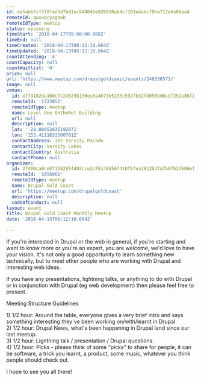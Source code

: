 ```yaml
---
id: ea5abb7cf5f8fad3d7b01ec944046e828830ab4cf101e4abcf8ba712e6a86aa4
remoteId: qwxwqcyxgbwb
remoteIdType: meetup
status: upcoming
timeStart: '2018-04-17T09:00:00.000Z'
timeEnd: null
timeCreated: '2018-04-13T08:12:10.664Z'
timeUpdated: '2018-04-13T08:12:10.664Z'
countAttending: '4'
countCapacity: null
countWaitlist: '0'
price: null
url: 'https://www.meetup.com/drupalgoldcoast/events/248536573/'
image: null
venue:
  id: e7f9102da160c7c24523b136ec6a4673b5233c592fb32fd050bd6cdf252a8bf2
  remoteId: '1723851'
  remoteIdType: meetup
  name: Level One OntheNet Building
  url: null
  description: null
  lat: '-28.08052635192871'
  lon: '153.41116333007812'
  contactAddress: 165 Varsity Parade
  contactCity: Varsity Lakes
  contactCountry: Australia
  contactPhone: null
organizer:
  id: 27400ca0ce0f1582914d92cce2c76148d567410f5fea3912b4fa7b07b24686ef
  remoteId: '1856861'
  remoteIdType: meetup
  name: Drupal Gold Coast
  url: 'https://meetup.com/drupalgoldcoast'
  description: null
  codeOfConduct: null
layout: event
title: Drupal Gold Coast Monthly Meetup
date: '2018-04-13T08:12:10.664Z'

---
```

<p>If you're interested in Drupal or the web in general, if you're starting and want to know more or you're an expert, you are welcome, we'd love to have your vision. It's not only a good opportunity to learn something new technically, but to meet other people who are working with Drupal and interesting web ideas.</p> <p>If you have any presentations, lightning talks, or anything to do with Drupal or in conjunction with Drupal (eg web development) then please feel free to present.</p> <p>Meeting Structure Guidelines</p> <p>1) 1/2 hour: Around the table, everyone gives a very brief intro and says something interesting they've been working on/with/learnt in Drupal<br/>2) 1/2 hour: Drupal News, what's been happening in Drupal land since our last meetup.<br/>3) 1/2 hour: Ligntning talk / presentation / Drupal questions.<br/>4) 1/2 hour: Picks - please think of some "picks" to share for people, it can be software, a trick you learnt, a product, some music, whatever you think people should check out.</p> <p>I hope to see you all there!</p>
